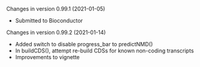 Changes in version 0.99.1 (2021-01-05)
+ Submitted to Bioconductor

Changes in version 0.99.2 (2021-01-14)
+ Added switch to disable progress_bar to predictNMD()
+ In buildCDS(), attempt re-build CDSs for known non-coding transcripts
+ Improvements to vignette